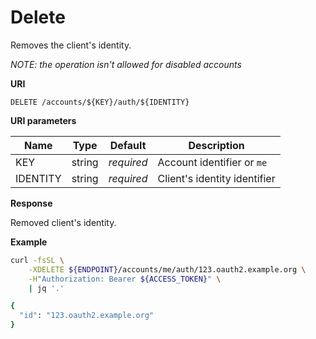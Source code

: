 # Delete

Removes the client's identity.

*NOTE: the operation isn't allowed for disabled accounts*

**URI**

```
DELETE /accounts/${KEY}/auth/${IDENTITY}
```

**URI parameters**

Name      | Type   | Default    | Description
--------- | ------ | ---------- | ------------------
KEY       | string | _required_ | Account identifier or `me`
IDENTITY  | string | _required_ | Client's identity identifier

**Response**

Removed client's identity.

**Example**

```bash
curl -fsSL \
    -XDELETE ${ENDPOINT}/accounts/me/auth/123.oauth2.example.org \
    -H"Authorization: Bearer ${ACCESS_TOKEN}" \
    | jq '.'

{
  "id": "123.oauth2.example.org"
}
```